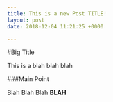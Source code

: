 ```yaml
---
title: This is a new Post TITLE!
layout: post
date: 2018-12-04 11:21:25 +0000

---
```

\#Big Title

This is a blah blah blah

\###Main Point

Blah Blah Blah **BLAH**